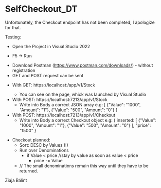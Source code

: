 # SelfCheckout_DT

Unfortunately, the Checkout endpoint has not been completed, I apologize for that.



Testing:
- Open the Project in Visual Studio 2022
+ F5 -> Run

- Download Postman (https://www.postman.com/downloads/) - without registration
- GET and POST request can be sent
+ With GET: https://localhost:<port>/app/v1/Stock
    - You can see <port> on the page, whick was launched by Visual Studio
+ With POST: https://localhost:7213/app/v1/Stock
    - Write into Body a correct JSON array e.g: [ {"Value": "1000", "Amount": "1"}, {"Value": "500", "Amount": "0"} ]
+ With POST: https://localhost:7213/app/v1/Checkout
    - Write into Body a correct Checkout object e.g: { inserted: [ {"Value": "1000", "Amount": "1"}, {"Value": "500", "Amount": "0"} ], "price": "1500" }
 

- Checkout planned:
    - Sort: DESC by Values (!)
    - Run over Denominations 
      - if Value < price   //stay by value as soon as value < price
        - price -= Value
    + // The small denominations remain this way until they have to be returned.
  

  
  
Ziaja Bálint
